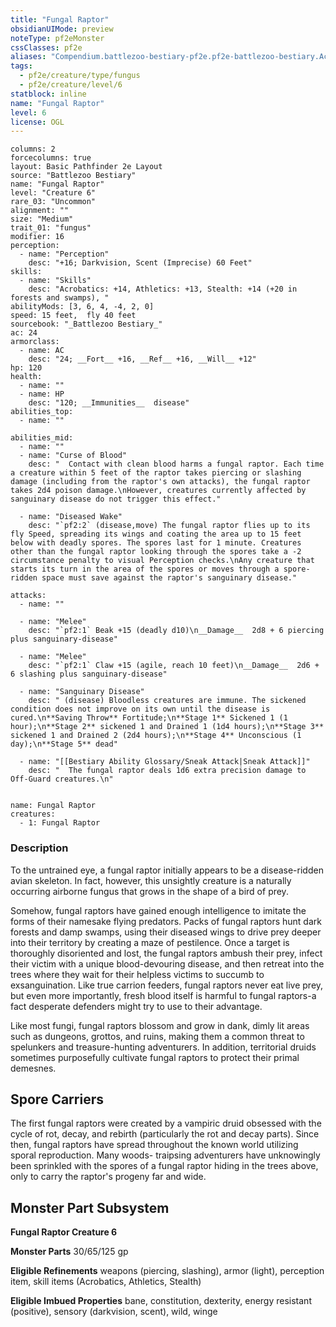 ```yaml
---
title: "Fungal Raptor"
obsidianUIMode: preview
noteType: pf2eMonster
cssClasses: pf2e
aliases: "Compendium.battlezoo-bestiary-pf2e.pf2e-battlezoo-bestiary.Actor.FqJ8j8UyNZASISlQ" 
tags:
  - pf2e/creature/type/fungus
  - pf2e/creature/level/6
statblock: inline
name: "Fungal Raptor"
level: 6
license: OGL
---
```


```statblock
columns: 2
forcecolumns: true
layout: Basic Pathfinder 2e Layout
source: "Battlezoo Bestiary"
name: "Fungal Raptor"
level: "Creature 6"
rare_03: "Uncommon"
alignment: ""
size: "Medium"
trait_01: "fungus"
modifier: 16
perception:
  - name: "Perception"
    desc: "+16; Darkvision, Scent (Imprecise) 60 Feet"
skills:
  - name: "Skills"
    desc: "Acrobatics: +14, Athletics: +13, Stealth: +14 (+20 in forests and swamps), "
abilityMods: [3, 6, 4, -4, 2, 0]
speed: 15 feet,  fly 40 feet
sourcebook: "_Battlezoo Bestiary_"
ac: 24
armorclass:
  - name: AC
    desc: "24; __Fort__ +16, __Ref__ +16, __Will__ +12"
hp: 120
health:
  - name: ""
  - name: HP
    desc: "120; __Immunities__  disease"
abilities_top:
  - name: ""

abilities_mid:
  - name: ""
  - name: "Curse of Blood"
    desc: "  Contact with clean blood harms a fungal raptor. Each time a creature within 5 feet of the raptor takes piercing or slashing damage (including from the raptor's own attacks), the fungal raptor takes 2d4 poison damage.\nHowever, creatures currently affected by sanguinary disease do not trigger this effect."

  - name: "Diseased Wake"
    desc: "`pf2:2` (disease,move) The fungal raptor flies up to its fly Speed, spreading its wings and coating the area up to 15 feet below with deadly spores. The spores last for 1 minute. Creatures other than the fungal raptor looking through the spores take a -2 circumstance penalty to visual Perception checks.\nAny creature that starts its turn in the area of the spores or moves through a spore-ridden space must save against the raptor's sanguinary disease."

attacks:
  - name: ""

  - name: "Melee"
    desc: "`pf2:1` Beak +15 (deadly d10)\n__Damage__  2d8 + 6 piercing plus sanguinary-disease"

  - name: "Melee"
    desc: "`pf2:1` Claw +15 (agile, reach 10 feet)\n__Damage__  2d6 + 6 slashing plus sanguinary-disease"

  - name: "Sanguinary Disease"
    desc: " (disease) Bloodless creatures are immune. The sickened condition does not improve on its own until the disease is cured.\n**Saving Throw** Fortitude;\n**Stage 1** Sickened 1 (1 hour);\n**Stage 2** sickened 1 and Drained 1 (1d4 hours);\n**Stage 3** sickened 1 and Drained 2 (2d4 hours);\n**Stage 4** Unconscious (1 day);\n**Stage 5** dead"

  - name: "[[Bestiary Ability Glossary/Sneak Attack|Sneak Attack]]"
    desc: "  The fungal raptor deals 1d6 extra precision damage to Off-Guard creatures.\n"
 
```

```encounter-table
name: Fungal Raptor
creatures:
  - 1: Fungal Raptor
```


### Description
To the untrained eye, a fungal raptor initially appears to be a disease-ridden avian skeleton. In fact, however, this unsightly creature is a naturally occurring airborne fungus that grows in the shape of a bird of prey.

Somehow, fungal raptors have gained enough intelligence to imitate the forms of their namesake flying predators. Packs of fungal raptors hunt dark forests and damp swamps, using their diseased wings to drive prey deeper into their territory by creating a maze of pestilence. Once a target is thoroughly disoriented and lost, the fungal raptors ambush their prey, infect their victim with a unique blood-devouring disease, and then retreat into the trees where they wait for their helpless victims to succumb to exsanguination. Like true carrion feeders, fungal raptors never eat live prey, but even more importantly, fresh blood itself is harmful to fungal raptors-a fact desperate defenders might try to use to their advantage.

Like most fungi, fungal raptors blossom and grow in dank, dimly lit areas such as dungeons, grottos, and ruins, making them a common threat to spelunkers and treasure-hunting adventurers. In addition, territorial druids sometimes purposefully cultivate fungal raptors to protect their primal demesnes.

## Spore Carriers

The first fungal raptors were created by a vampiric druid obsessed with the cycle of rot, decay, and rebirth (particularly the rot and decay parts). Since then, fungal raptors have spread throughout the known world utilizing sporal reproduction. Many woods- traipsing adventurers have unknowingly been sprinkled with the spores of a fungal raptor hiding in the trees above, only to carry the raptor's progeny far and wide.

## Monster Part Subsystem

**Fungal Raptor Creature 6**

**Monster Parts** 30/65/125 gp

**Eligible Refinements** weapons (piercing, slashing), armor (light), perception item, skill items (Acrobatics, Athletics, Stealth)

**Eligible Imbued Properties** bane, constitution, dexterity, energy resistant (positive), sensory (darkvision, scent), wild, winge
